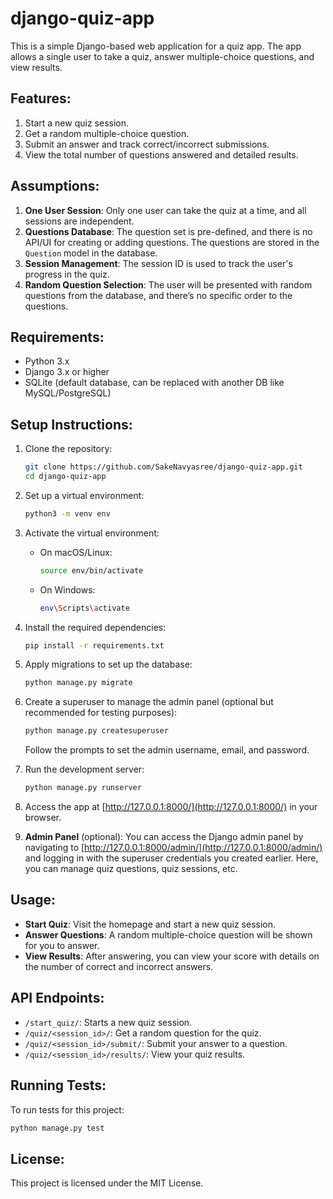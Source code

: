 # django-quiz-app

This is a simple Django-based web application for a quiz app. The app allows a single user to take a quiz, answer multiple-choice questions, and view results.

## Features:
1. Start a new quiz session.
2. Get a random multiple-choice question.
3. Submit an answer and track correct/incorrect submissions.
4. View the total number of questions answered and detailed results.

## Assumptions:
1. **One User Session**: Only one user can take the quiz at a time, and all sessions are independent.
2. **Questions Database**: The question set is pre-defined, and there is no API/UI for creating or adding questions. The questions are stored in the `Question` model in the database.
3. **Session Management**: The session ID is used to track the user's progress in the quiz.
4. **Random Question Selection**: The user will be presented with random questions from the database, and there’s no specific order to the questions.

## Requirements:
- Python 3.x
- Django 3.x or higher
- SQLite (default database, can be replaced with another DB like MySQL/PostgreSQL)

## Setup Instructions:

1. Clone the repository:
    ```bash
    git clone https://github.com/SakeNavyasree/django-quiz-app.git
    cd django-quiz-app
    ```

2. Set up a virtual environment:
    ```bash
    python3 -m venv env
    ```

3. Activate the virtual environment:
    - On macOS/Linux:
      ```bash
      source env/bin/activate
      ```
    - On Windows:
      ```bash
      env\Scripts\activate
      ```

4. Install the required dependencies:
    ```bash
    pip install -r requirements.txt
    ```

5. Apply migrations to set up the database:
    ```bash
    python manage.py migrate
    ```

6. Create a superuser to manage the admin panel (optional but recommended for testing purposes):
    ```bash
    python manage.py createsuperuser
    ```
    Follow the prompts to set the admin username, email, and password.

7. Run the development server:
    ```bash
    python manage.py runserver
    ```

8. Access the app at [http://127.0.0.1:8000/](http://127.0.0.1:8000/) in your browser.

9. **Admin Panel** (optional): You can access the Django admin panel by navigating to [http://127.0.0.1:8000/admin/](http://127.0.0.1:8000/admin/) and logging in with the superuser credentials you created earlier. Here, you can manage quiz questions, quiz sessions, etc.

## Usage:
- **Start Quiz**: Visit the homepage and start a new quiz session.
- **Answer Questions**: A random multiple-choice question will be shown for you to answer.
- **View Results**: After answering, you can view your score with details on the number of correct and incorrect answers.

## API Endpoints:
- `/start_quiz/`: Starts a new quiz session.
- `/quiz/<session_id>/`: Get a random question for the quiz.
- `/quiz/<session_id>/submit/`: Submit your answer to a question.
- `/quiz/<session_id>/results/`: View your quiz results.

## Running Tests:
To run tests for this project:
```bash
python manage.py test
```
## License:
This project is licensed under the MIT License.
